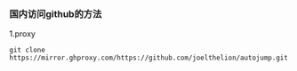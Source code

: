
### 国内访问github的方法

1.proxy
```
git clone https://mirror.ghproxy.com/https://github.com/joelthelion/autojump.git
```

